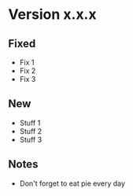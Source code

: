 # Version x.x.x
## Fixed
- Fix 1
- Fix 2
- Fix 3

## New
- Stuff 1
- Stuff 2
- Stuff 3

## Notes
- Don't forget to eat pie every day
